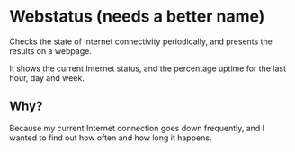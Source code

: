 # Webstatus (needs a better name)
Checks the state of Internet connectivity periodically, and presents the results on a webpage.

It shows the current Internet status, and the percentage uptime for the last hour, day and week.

## Why?
Because my current Internet connection goes down frequently, and I wanted to find out how often and how long it happens.
